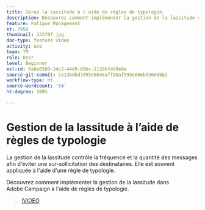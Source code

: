 ```yaml
---
title: Gérez la lassitude à l'aide de règles de typologie.
description: Découvrez comment implémenter la gestion de la lassitude en appliquant des règles de typologie.
feature: Fatigue Management
kt: 7959
thumbnail: 333787.jpg
doc-type: feature video
activity: use
team: TM
role: User
level: Beginner
exl-id: 8a6e8580-24c2-44d9-88bc-1120bfdd9e8a
source-git-commit: ca13bdbd7d95e6646aff88af595e866bd3666bb2
workflow-type: ht
source-wordcount: '54'
ht-degree: 100%

---
```


# Gestion de la lassitude à l’aide de règles de typologie

La gestion de la lassitude contrôle la fréquence et la quantité des messages afin d&#39;éviter une sur-sollicitation des destinataires. Elle est souvent appliquée à l&#39;aide d&#39;une règle de typologie.

Découvrez comment implémenter la gestion de la lassitude dans Adobe Campaign à l&#39;aide de règles de typologie.

>[!VIDEO](https://video.tv.adobe.com/v/333787?quality=12)
